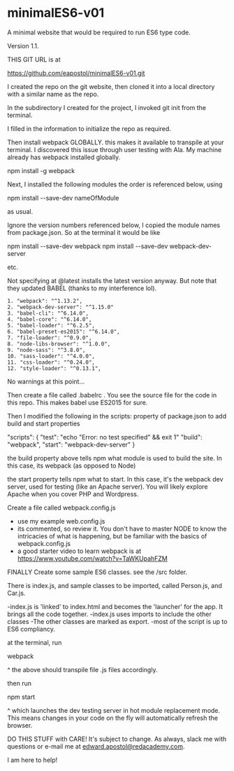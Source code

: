 # minimalES6-v01

A minimal website that would be required to run ES6 type code. 

Version 1.1.


THIS GIT URL is at 

https://github.com/eapostol/minimalES6-v01.git

I created the repo on the git website, then cloned it into a local
directory with a similar name as the repo.

In the subdirectory I created for the project, I invoked git init from 
the terminal.

I filled in the information to initialize the repo as required.

Then install webpack GLOBALLY. this makes it available to transpile
at your terminal. I discovered this issue through user testing with Ala.
My machine already has webpack installed globally.

npm install -g webpack

Next, I installed the following modules the order is referenced below,
using 

npm install --save-dev nameOfModule
 
as usual. 

Ignore the version numbers referenced below, I copied the module names 
from package.json. So at the terminal it would be like

npm install --save-dev webpack
npm install --save-dev webpack-dev-server

etc.

Not specifying at @latest installs the latest version anyway. But 
note that they updated BABEL (thanks to my interference lol).

    1. "webpack": "^1.13.2",
    2. "webpack-dev-server": "^1.15.0"
    3. "babel-cli": "^6.14.0",
    4. "babel-core": "^6.14.0",
    5. "babel-loader": "^6.2.5",
    6. "babel-preset-es2015": "^6.14.0",
    7. "file-loader": "^0.9.0",
    8. "node-libs-browser": "^1.0.0",
    9. "node-sass": "^3.8.0",
    10. "sass-loader": "^4.0.0",
    11. "css-loader": "^0.24.0",
    12. "style-loader": "^0.13.1",


No warnings at this point... 
 
Then create a file called .babelrc . You see the source file for the 
code in this repo. This makes babel use ES2015 for sure.

Then I modified the following in the scripts: property of package.json
to add build and start properties

  "scripts": {
    "test": "echo \"Error: no test specified\" && exit 1"
    "build": "webpack",
    "start": "webpack-dev-server"
  }
  
  the build property above tells npm what module is used to build the site.
  In this case, its webpack (as opposed to Node)
   
   the start property tells npm what to start. In this case, it's 
   the webpack dev server, used for testing (like an Apache server).
   You will likely explore Apache when you cover PHP and Wordpress.

  
 Create a file called webpack.config.js 
  - use my example web.config.js 
  - its commented, so review it. You don't have to master NODE to know
  the intricacies of what is happening, but be familiar with the basics 
  of webpack.config.js
  - a good starter video to learn webpack is at
   https://www.youtube.com/watch?v=TaWKUpahFZM
  

 FINALLY Create some sample ES6 classes. see the /src folder.
 
 There is index.js, and sample classes to be imported, called
 Person.js, and Car.js.
 
 -index.js is 'linked' to index.html and becomes the 'launcher' for
 the app. It brings all the code together.
 -index.js uses imports to include the other classes
 -The other classes are marked as export.
 -most of the script is up to ES6 compliancy.
 
 at the terminal, run 

webpack
 
^ the above should transpile file .js files accordingly.

then run

npm start

^ which launches the dev testing server in hot module replacement mode.
This means changes in your code on the fly will automatically refresh
the browser.
 
 
 DO THIS STUFF with CARE! It's subject to change. As always, slack me
 with questions or e-mail me at edward.apostol@redacademy.com.
 
 I am here to help!
 
 
 
 
 
 